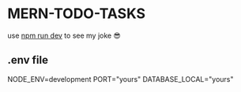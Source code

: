 # MERN-TODO-TASKS
use [npm run dev](https://) to see my joke :sunglasses: 
## .env file
NODE_ENV=development
PORT="yours"
DATABASE_LOCAL="yours"
